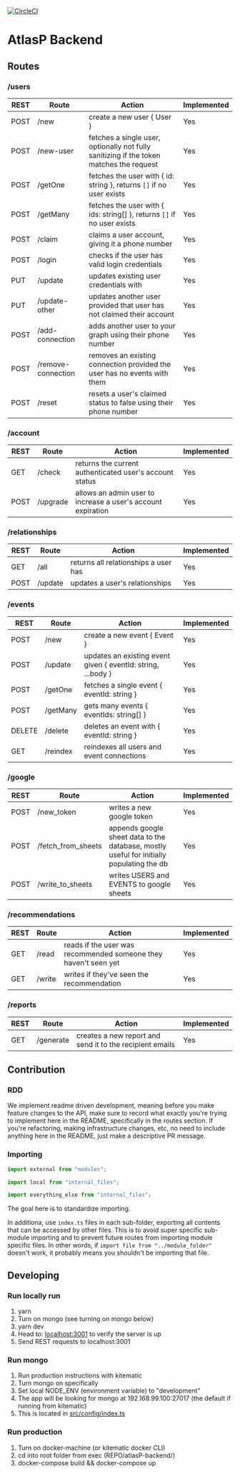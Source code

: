 [![CircleCI](https://circleci.com/gh/kadhirvelm/atlasP-backend.svg?style=svg&circle-token=c02f66caa31e6a0e254e72a2c51c62d81696dbbb)](https://circleci.com/gh/kadhirvelm/atlasP-backend)

# AtlasP Backend

## Routes

### /users

| REST | Route              | Action                                                                                  | Implemented |
| ---- | ------------------ | --------------------------------------------------------------------------------------- | ----------- |
| POST | /new               | create a new user { User }                                                              | Yes         |
| POST | /new-user          | fetches a single user, optionally not fully sanitizing if the token matches the request | Yes         |
| POST | /getOne            | fetches the user with { id: string }, returns `[]` if no user exists                    | Yes         |
| POST | /getMany           | fetches the user with { ids: string[] }, returns `[]` if no user exists                 | Yes         |
| POST | /claim             | claims a user account, giving it a phone number                                         | Yes         |
| POST | /login             | checks if the user has valid login credentials                                          | Yes         |
| PUT  | /update            | updates existing user credentials with                                                  | Yes         |
| PUT  | /update-other      | updates another user provided that user has not claimed their account                   | Yes         |
| POST | /add-connection    | adds another user to your graph using their phone number                                | Yes         |
| POST | /remove-connection | removes an existing connection provided the user has no events with them                | Yes         |
| POST | /reset             | resets a user's claimed status to false using their phone number                        | Yes         |

### /account

| REST | Route    | Action                                                       | Implemented |
| ---- | -------- | ------------------------------------------------------------ | ----------- |
| GET  | /check   | returns the current authenticated user's account status      | Yes         |
| POST | /upgrade | allows an admin user to increase a user's account expiration | Yes         |

### /relationships

| REST | Route   | Action                               | Implemented |
| ---- | ------- | ------------------------------------ | ----------- |
| GET  | /all    | returns all relationships a user has | Yes         |
| POST | /update | updates a user's relationships       | Yes         |

### /events

| REST   | Route    | Action                                                       | Implemented |
| ------ | -------- | ------------------------------------------------------------ | ----------- |
| POST   | /new     | create a new event { Event }                                 | Yes         |
| POST   | /update  | updates an existing event given { eventId: string, ...body } | Yes         |
| POST   | /getOne  | fetches a single event { eventId: string }                   | Yes         |
| POST   | /getMany | gets many events { eventIds: string[] }                      | Yes         |
| DELETE | /delete  | deletes an event with { eventId: string }                    | Yes         |
| GET    | /reindex | reindexes all users and event connections                    | Yes         |

### /google

| REST | Route              | Action                                                                                   | Implemented |
| ---- | ------------------ | ---------------------------------------------------------------------------------------- | ----------- |
| POST | /new_token         | writes a new google token                                                                | Yes         |
| POST | /fetch_from_sheets | appends google sheet data to the database, mostly useful for initially populating the db | Yes         |
| POST | /write_to_sheets   | writes USERS and EVENTS to google sheets                                                 | Yes         |

### /recommendations

| REST | Route  | Action                                                          | Implemented |
| ---- | ------ | --------------------------------------------------------------- | ----------- |
| GET  | /read  | reads if the user was recommended someone they haven't seen yet | Yes         |
| GET  | /write | writes if they've seen the recommendation                       | Yes         |

### /reports

| REST | Route     | Action                                                   | Implemented |
| ---- | --------- | -------------------------------------------------------- | ----------- |
| GET  | /generate | creates a new report and send it to the recipient emails | Yes         |

## Contribution

### RDD

We implement readme driven development, meaning before you make feature changes to the API, make sure to record what exactly
you're trying to implement here in the README, specifically in the routes section. If you're refactoring, making infrastructure
changes, etc, no need to include anything here in the README, just make a descriptive PR message.

### Importing

```typescript
import external from "modules";

import local from "internal_files";

import everything_else from "internal_files";
```

The goal here is to standardize importing.

In additiona, use `index.ts` files in each sub-folder, exporting all contents that can be accessed by
other files. This is to avoid super specific sub-module importing and to prevent future routes from importing
module specific files. In other words, if `import file from "../module_folder"` doesn't work, it probably
means you shouldn't be importing that file.

## Developing

### Run locally run

1. yarn
2. Turn on mongo (see turning on mongo below)
3. yarn dev
4. Head to: [localhost:3001](https://localhost:3001) to verify the server is up
5. Send REST requests to localhost:3001

### Run mongo

1. Run production instructions with kitematic
2. Turn mongo on specifically
3. Set local NODE_ENV (environment variable) to "development"
4. The app will be looking for mongo at 192.168.99.100:27017 (the default if running from kitematic)
5. This is located in [src/config/index.ts](https://github.com/kadhirvelm/atlasP-backend/blob/master/src/config/index.ts)

### Run production

1. Turn on docker-machine (or kitematic docker CLI)
2. cd into root folder from exec (REPO/atlasP-backend/)
3. docker-compose build && docker-compose up
